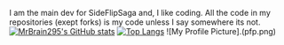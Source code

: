 I am the main dev for SideFlipSaga and, I like coding. All the code in my repositories (exept forks) is my code unless I say somewhere its not.
[![MrBrain295's GitHub stats](https://github-readme-stats.vercel.app/api?username=MrBrain295)](https://github.com/anuraghazra/github-readme-stats)
[![Top Langs](https://github-readme-stats.vercel.app/api/top-langs/?username=MrBrain295)](https://github.com/anuraghazra/github-readme-stats)
![My Profile Picture].(pfp.png)
